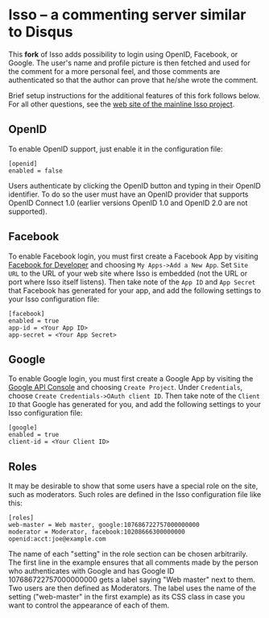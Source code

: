 Isso – a commenting server similar to Disqus
============================================

This **fork** of Isso adds possibility to login using OpenID,
Facebook, or Google. The user's name and profile picture is then
fetched and used for the comment for a more personal feel, and those
comments are authenticated so that the author can prove that he/she
wrote the comment.

Brief setup instructions for the additional features of this fork
follows below. For all other questions, see the
[web site of the mainline Isso project](https://posativ.org/isso/).

OpenID
------

To enable OpenID support, just enable it in the configuration file:

    [openid]
    enabled = false

Users authenticate by clicking the OpenID button and typing in their
OpenID identifier. To do so the user must have an OpenID provider that
supports OpenID Connect 1.0 (earlier versions OpenID 1.0 and OpenID
2.0 are not supported).

Facebook
--------

To enable Facebook login, you must first create a Facebook App by
visiting [Facebook for Developer](https://developers.facebook.com/)
and choosing `My Apps->Add a New App`. Set `Site URL` to the URL of
your web site where Isso is embedded (not the URL or port where Isso
itself listens). Then take note of the `App ID` and `App Secret` that
Facebook has generated for your app, and add the following settings to
your Isso configuration file:

    [facebook]
    enabled = true
    app-id = <Your App ID>
    app-secret = <Your App Secret>

Google
------

To enable Google login, you must first create a Google App by visiting
the [Google API Console](https://console.developers.google.com/) and
choosing `Create Project`. Under `Credentials`, choose `Create
Credentials->OAuth client ID`. Then take note of the `Client ID` that
Google has generated for you, and add the following settings to your
Isso configuration file:

    [google]
    enabled = true
    client-id = <Your Client ID>

Roles
-----

It may be desirable to show that some users have a special role on the
site, such as moderators. Such roles are defined in the Isso
configuration file like this:

    [roles]
    web-master = Web master, google:107686722757000000000
    moderator = Moderator, facebook:10208666300000000 openid:acct:joe@example.com

The name of each "setting" in the role section can be chosen
arbitrarily. The first line in the example ensures that all comments
made by the person who authenticates with Google and has Google ID
107686722757000000000 gets a label saying "Web master" next to
them. Two users are then defined as Moderators. The label uses the
name of the setting ("web-master" in the first example) as its CSS
class in case you want to control the appearance of each of them.
